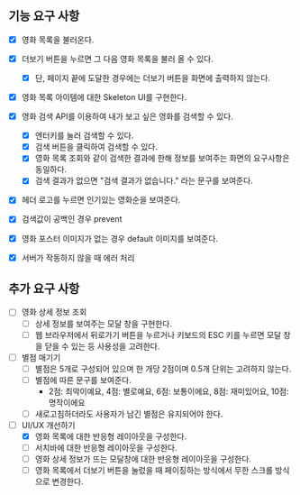 ## 기능 요구 사항

- [x] 영화 목록을 불러온다.
- [x] 더보기 버튼을 누르면 그 다음 영화 목록을 불러 올 수 있다.
  - [x] 단, 페이지 끝에 도달한 경우에는 더보기 버튼을 화면에 출력하지 않는다.
- [x] 영화 목록 아이템에 대한 Skeleton UI를 구현한다.

- [x] 영화 검색 API를 이용하여 내가 보고 싶은 영화를 검색할 수 있다.

  - [x] 엔터키를 눌러 검색할 수 있다.
  - [x] 검색 버튼을 클릭하여 검색할 수 있다.
  - [x] 영화 목록 조회와 같이 검색한 결과에 한해 정보를 보여주는 화면의 요구사항은 동일하다.
  - [x] 검색 결과가 없으면 "검색 결과가 없습니다." 라는 문구를 보여준다.

- [x] 헤더 로고를 누르면 인기있는 영화순을 보여준다.

- [x] 검색값이 공백인 경우 prevent
- [x] 영화 포스터 이미지가 없는 경우 default 이미지를 보여준다.
- [x] 서버가 작동하지 않을 때 에러 처리

## 추가 요구 사항

- [ ] 영화 상세 정보 조회
  - [ ] 상세 정보를 보여주는 모달 창을 구현한다.
  - [ ] 웹 브라우저에서 뒤로가기 버튼을 누르거나 키보드의 ESC 키를 누르면 모달 창을 닫을 수 있는 등 사용성을 고려한다.
- [ ] 별점 매기기
  - [ ] 별점은 5개로 구성되어 있으며 한 개당 2점이며 0.5개 단위는 고려하지 않는다.
  - [ ] 별점에 따른 문구를 보여준다.
    - 2점: 최악이예요, 4점: 별로예요, 6점: 보통이에요, 8점: 재미있어요, 10점: 명작이에요
  - [ ] 새로고침하더라도 사용자가 남긴 별점은 유지되어야 한다.
- [ ] UI/UX 개선하기
  - [x] 영화 목록에 대한 반응형 레이아웃을 구성한다.
  - [ ] 서치바에 대한 반응형 레이아웃을 구성한다.
  - [ ] 영화 상세 정보가 뜨는 모달창에 대한 반응형 레이아웃을 구성한다.
  - [ ] 영화 목록에서 더보기 버튼을 눌렀을 때 페이징하는 방식에서 무한 스크롤 방식으로 변경한다.
